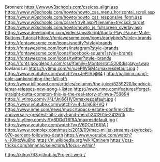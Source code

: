 Bronnen:
https://www.w3schools.com/css/css_align.asp
https://www.w3schools.com/howto/howto_css_menu_horizontal_scroll.asp
https://www.w3schools.com/howto/howto_css_responsive_form.asp
https://www.w3schools.com/cssref/tryit.asp?filename=trycss3_target
https://www.w3schools.com/howto/howto_js_fullscreen_overlay.asp
https://www.developphp.com/video/JavaScript/Audio-Play-Pause-Mute-Buttons-Tutorial
https://fontawesome.com/icons/earlybirds?style=brands
https://fontawesome.com/icons/spotify?style=brands
https://fontawesome.com/icons/instagram?style=brands
https://fontawesome.com/icons/facebook-square?style=brands
https://fontawesome.com/icons/twitter?style=brands
https://fonts.googleapis.com/css?family=Montserrat:500&display=swap
lowlands.nl
https://i.ytimg.com/vi/xJePIlV5jM4/maxresdefault.jpg
( https://www.youtube.com/watch?v=xJePIlV5jM4 )
http://ballinnn.com/j-cole-aankondiging-the-fall-off/
https://www.billboard.com/articles/columns/the-juice/6259220/kendrick-lamar-releases-new-song-i-listen
https://www.nme.com/features/forget-straight-outta-compton-this-is-the-real-story-of-nwa-756894
https://i.ytimg.com/vi/4LfJnj66HVQ/maxresdefault.jpg
( https://www.youtube.com/watch?v=4LfJnj66HVQ )
https://www.nme.com/news/music/tupacs-estate-confirm-20th-anniversary-greatest-hits-vinyl-and-merch2412615-2412615
https://i.ytimg.com/vi/tV6DOdT6fRA/maxresdefault.jpg
( https://www.youtube.com/watch?v=tV6DOdT6fRA )
https://www.complex.com/music/2018/09/mac-miller-streams-skyrocket-970-percent-following-death
https://www.youtube.com/watch?v=KIIktcWu6hc
https://nl.wikipedia.org/wiki/Eminem
https://css-tricks.com/almanac/selectors/f/focus-within/

https://kilroy763.github.io/Project-web-/
